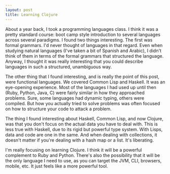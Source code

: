 ```yaml
---
layout: post
title: Learning Clojure
---
```


About a year back, I took a programming languages class. I think it was a
pretty standard course: boot camp style introduction to several languages
across several paradigms. I found two things interesting. The first was formal
grammars. I'd never thought of languages in that regard. Even when studying
natural languages (I've taken a bit of Spanish and Arabic), I didn't think
of them in terms of the formal grammars that structured the language. Anyway,
I thought it was really interesting that you could describe languages in
such a structured, unambiguous way.

The other thing that I found interesting, and is really the point of this
post, were functional languages. We covered Common Lisp and Haskell. It was
an eye-opening experience. Most of the languages I had used up until then
(Ruby, Python, Java, C) were fairly similar in how they approached problems.
Sure, some languages had dynamic typing, others were compiled. But how you
actually tried to solve problems was often focused on how to structure your
code to attack a problem.

The thing I found interesting about Haskell, Common Lisp, and now Clojure,
was that you don't focus on the actual data you have to deal with. This is
less true with Haskell, due to its rigid but powerful type system. With Lisps,
data and code are one in the same. And when dealing with collections, it
doesn't matter if you're dealing with a hash map or a list. It's liberating.

I'm really focusing on learning Clojure. I think it will be a powerful
complement to Ruby and Python. There's also the possibility that it will be
the only language I need to use, as you can target the JVM, CLI, browsers,
mobile, etc. It just feels like a more powerful tool.
